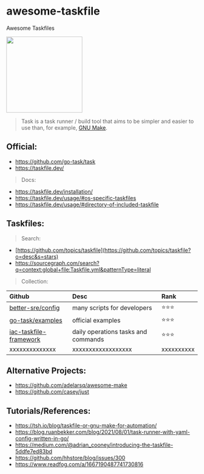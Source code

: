 # awesome-taskfile
Awesome Taskfiles

<p>
<image align="center" height="200" width="200" src="https://taskfile.dev/img/logo.svg"></iamge>
</p>


> Task is a task runner / build tool that aims to be simpler and easier to use than, for example, [GNU Make](https://www.gnu.org/software/make/).




## Official: 

- https://github.com/go-task/task
- https://taskfile.dev/

> Docs:

- https://taskfile.dev/installation/
- https://taskfile.dev/usage/#os-specific-taskfiles
- https://taskfile.dev/usage/#directory-of-included-taskfile

## Taskfiles:


> Search: 

- [https://github.com/topics/taskfile](https://github.com/topics/taskfile?o=desc&s=stars)
- https://sourcegraph.com/search?q=context:global+file:Taskfile.yml&patternType=literal


> Collection:

| Github | Desc     | Rank       |
| :--------------| :----------------- | :--------- |
| [better-sre/config](https://github.com/better-sre/config) | many scripts for developers | ⭐⭐⭐ |
| [go-task/examples](https://github.com/go-task/examples/blob/master/go-web-app/Taskfile.yml) | official examples | ⭐⭐⭐ |
| [iac-taskfile-framework](https://github.com/mhmdio/iac-taskfile-framework) | daily operations tasks and commands | ⭐⭐⭐ |
| xxxxxxxxxxxxxx | xxxxxxxxxxxxxxxxxx | xxxxxxxxxx |




## Alternative Projects: 


- https://github.com/adelarsq/awesome-make
- https://github.com/casey/just



## Tutorials/References:


- https://tsh.io/blog/taskfile-or-gnu-make-for-automation/
- https://blog.ruanbekker.com/blog/2021/08/01/task-runner-with-yaml-config-written-in-go/
- https://medium.com/@adrian_cooney/introducing-the-taskfile-5ddfe7ed83bd
- https://github.com/hhstore/blog/issues/300
- https://www.readfog.com/a/1667190487741730816





